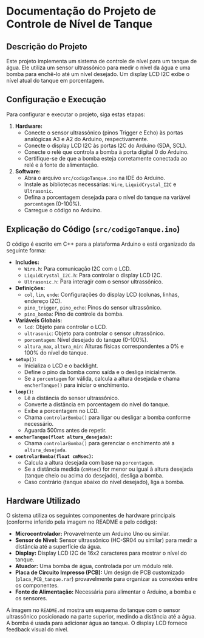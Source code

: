 # Documentação do Projeto de Controle de Nível de Tanque

## Descrição do Projeto

Este projeto implementa um sistema de controle de nível para um tanque de água. Ele utiliza um sensor ultrassônico para medir o nível da água e uma bomba para enchê-lo até um nível desejado. Um display LCD I2C exibe o nível atual do tanque em porcentagem.

## Configuração e Execução

Para configurar e executar o projeto, siga estas etapas:

1. **Hardware:**
    - Conecte o sensor ultrassônico (pinos Trigger e Echo) às portas analógicas A3 e A2 do Arduino, respectivamente.
    - Conecte o display LCD I2C às portas I2C do Arduino (SDA, SCL).
    - Conecte o relé que controla a bomba à porta digital 0 do Arduino.
    - Certifique-se de que a bomba esteja corretamente conectada ao relé e à fonte de alimentação.
2. **Software:**
    - Abra o arquivo `src/codigoTanque.ino` na IDE do Arduino.
    - Instale as bibliotecas necessárias: `Wire`, `LiquidCrystal_I2C` e `Ultrasonic`.
    - Defina a porcentagem desejada para o nível do tanque na variável `porcentagem` (0-100%).
    - Carregue o código no Arduino.

## Explicação do Código (`src/codigoTanque.ino`)

O código é escrito em C++ para a plataforma Arduino e está organizado da seguinte forma:

- **Includes:**
    - `Wire.h`: Para comunicação I2C com o LCD.
    - `LiquidCrystal_I2C.h`: Para controlar o display LCD I2C.
    - `Ultrasonic.h`: Para interagir com o sensor ultrassônico.
- **Definições:**
    - `col`, `lin`, `ende`: Configurações do display LCD (colunas, linhas, endereço I2C).
    - `pino_trigger`, `pino_echo`: Pinos do sensor ultrassônico.
    - `pino_bomba`: Pino de controle da bomba.
- **Variáveis Globais:**
    - `lcd`: Objeto para controlar o LCD.
    - `ultrasonic`: Objeto para controlar o sensor ultrassônico.
    - `porcentagem`: Nível desejado do tanque (0-100%).
    - `altura_max`, `altura_min`: Alturas físicas correspondentes a 0% e 100% do nível do tanque.
- **`setup()`:**
    - Inicializa o LCD e o backlight.
    - Define o pino da bomba como saída e o desliga inicialmente.
    - Se a `porcentagem` for válida, calcula a altura desejada e chama `encherTanque()` para iniciar o enchimento.
- **`loop()`:**
    - Lê a distância do sensor ultrassônico.
    - Converte a distância em porcentagem do nível do tanque.
    - Exibe a porcentagem no LCD.
    - Chama `controlarBomba()` para ligar ou desligar a bomba conforme necessário.
    - Aguarda 500ms antes de repetir.
- **`encherTanque(float altura_desejada)`:**
    - Chama `controlarBomba()` para gerenciar o enchimento até a `altura_desejada`.
- **`controlarBomba(float cmMsec)`:**
    - Calcula a altura desejada com base na `porcentagem`.
    - Se a distância medida (`cmMsec`) for menor ou igual à altura desejada (tanque cheio ou acima do desejado), desliga a bomba.
    - Caso contrário (tanque abaixo do nível desejado), liga a bomba.

## Hardware Utilizado

O sistema utiliza os seguintes componentes de hardware principais (conforme inferido pela imagem no README e pelo código):

- **Microcontrolador:** Provavelmente um Arduino Uno ou similar.
- **Sensor de Nível:** Sensor ultrassônico (HC-SR04 ou similar) para medir a distância até a superfície da água.
- **Display:** Display LCD I2C de 16x2 caracteres para mostrar o nível do tanque.
- **Atuador:** Uma bomba de água, controlada por um módulo relé.
- **Placa de Circuito Impresso (PCB):** Um design de PCB customizado (`placa_PCB_tanque.rar`) provavelmente para organizar as conexões entre os componentes.
- **Fonte de Alimentação:** Necessária para alimentar o Arduino, a bomba e os sensores.

A imagem no `README.md` mostra um esquema do tanque com o sensor ultrassônico posicionado na parte superior, medindo a distância até a água. A bomba é usada para adicionar água ao tanque. O display LCD fornece feedback visual do nível.
